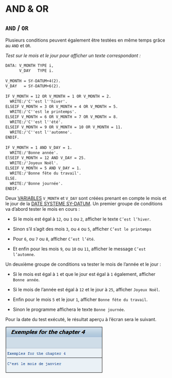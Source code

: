 # **AND & OR**

## `AND` / `OR`

Plusieurs conditions peuvent également être testées en même temps grâce au `AND` et `OR`.

_Test sur le mois et le jour pour afficher un texte correspondant :_

```JS
DATA: V_MONTH TYPE i,
      V_DAY   TYPE i.

V_MONTH = SY-DATUM+4(2).
V_DAY   = SY-DATUM+6(2).

IF V_MONTH = 12 OR V_MONTH = 1 OR V_MONTH = 2.
  WRITE:/'C''est l''hiver'.
ELSEIF V_MONTH = 3 OR V_MONTH = 4 OR V_MONTH = 5.
  WRITE:/'C''est le printemps'.
ELSEIF V_MONTH = 6 OR V_MONTH = 7 OR V_MONTH = 8.
  WRITE:/'C''est l''été'.
ELSEIF V_MONTH = 9 OR V_MONTH = 10 OR V_MONTH = 11.
  WRITE:/'C''est l''automne'.
ENDIF.

IF V_MONTH = 1 AND V_DAY = 1.
  WRITE:/'Bonne année'.
ElSEIF V_MONTH = 12 AND V_DAY = 25.
  WRITE:/'Joyeux Noël'.
ELSEIF V_MONTH = 5 AND V_DAY = 1.
  WRITE:/'Bonne fête du travail'.
ELSE.
  WRITE:/'Bonne journée'.
ENDIF.
```

Deux [VARIABLES](../04_Variables/01_Variables.md) `V_MONTH` et `V_DAY` sont créées prenant en compte le mois et le jour de la [DATE SYSTEME SY-DATUM](../help/02_SY-SYSTEM.md). Un premier groupe de conditions va d’abord tester le mois en cours :

- Si le mois est égal à `12`, ou `1` ou `2`, afficher le texte `C’est l’hiver`.

- Sinon s’il s’agit des mois `3`, ou `4` ou `5`, afficher `C’est le printemps`

- Pour `6`, ou `7` ou `8`, afficher `C’est l’été`.

- Et enfin pour les mois `9`, ou `10` ou `11`, afficher le message `C’est l’automne`.

Un deuxième groupe de conditions va tester le mois de l’année et le jour :

- Si le mois est égal à `1` et que le jour est égal à `1` également, afficher `Bonne année`.

- Si le mois de l’année est égal à `12` et le jour à `25`, afficher `Joyeux Noël`.

- Enfin pour le mois `5` et le jour `1`, afficher `Bonne fête du travail`.

- Sinon le programme affichera le texte `Bonne journée`.

Pour la date du test exécuté, le résultat aperçu à l’écran sera le suivant.

![](../ressources/05_03_01.png)
